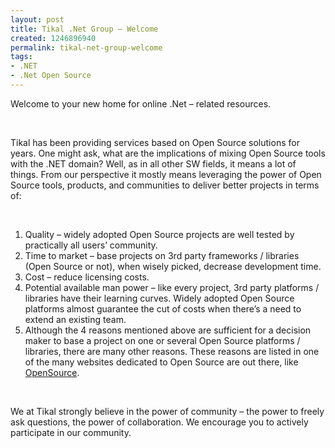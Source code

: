 ```yaml
---
layout: post
title: Tikal .Net Group – Welcome
created: 1246896940
permalink: tikal-net-group-welcome
tags:
- .NET
- .Net Open Source
---
```

<p>Welcome to your new home for online .Net &ndash; related resources.</p>
<p>&nbsp;</p>
<p>Tikal has been providing services based on Open Source solutions for years. One might ask, what are the implications of mixing Open Source tools with the .NET domain? Well, as in all other SW fields, it means a lot of things. From our perspective it mostly means leveraging the power of Open Source tools, products, and communities to deliver better projects in terms of:</p>
<p>&nbsp;</p>
<ol>
    <li>Quality &ndash; widely adopted Open Source projects are well tested by practically all users&rsquo; community.</li>
    <li>Time to market &ndash; base projects on 3rd party frameworks / libraries (Open Source or not), when wisely picked, decrease development time.</li>
    <li>Cost &ndash; reduce licensing costs.</li>
    <li>Potential available man power &ndash; like every project, 3rd party platforms / libraries have their learning curves. Widely adopted Open Source platforms almost guarantee the cut of costs when there&rsquo;s a need to extend an existing team.</li>
    <li>Although the 4 reasons mentioned above are sufficient for a decision maker to base a project on one or several Open Source platforms / libraries, there are many other reasons. These reasons are listed in one of the many websites dedicated to Open Source are out there, like  <a href="http://www.opensource.org/">OpenSource</a>.</li>
</ol>
<p>&nbsp;</p>
<p>We at Tikal strongly believe in the power of community &ndash; the power to freely ask questions, the power of collaboration. We encourage you to actively participate in our community.</p>
